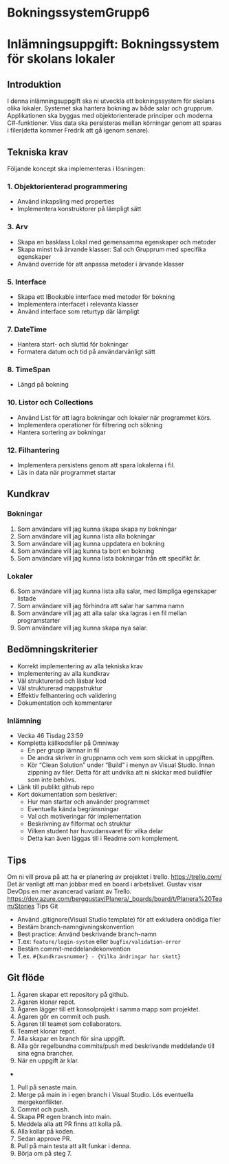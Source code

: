 # BokningssystemGrupp6


# Inlämningsuppgift: Bokningssystem för skolans lokaler

## Introduktion
I denna inlämningsuppgift ska ni utveckla ett bokningssystem för skolans olika lokaler.
Systemet ska hantera bokning av både salar och grupprum. Applikationen ska byggas med
objektorienterade principer och moderna C#-funktioner. Viss data ska persisteras mellan
körningar genom att sparas i filer(detta kommer Fredrik att gå igenom senare).

## Tekniska krav
Följande koncept ska implementeras i lösningen:

### 1. Objektorienterad programmering
  - Använd inkapsling med properties
  - Implementera konstruktorer på lämpligt sätt

### 3. Arv
  - Skapa en basklass Lokal med gemensamma egenskaper och metoder
  - Skapa minst två ärvande klasser: Sal och Grupprum med specifika egenskaper
  - Använd override för att anpassa metoder i ärvande klasser

### 5. Interface
  - Skapa ett IBookable interface med metoder för bokning
  - Implementera interfacet i relevanta klasser
  - Använd interface som returtyp där lämpligt

### 7. DateTime
  - Hantera start- och sluttid för bokningar
  - Formatera datum och tid på användarvänligt sätt

### 8. TimeSpan
  - Längd på bokning

### 10. Listor och Collections
  - Använd List<T> för att lagra bokningar och lokaler när programmet körs.
  - Implementera operationer för filtrering och sökning
  - Hantera sortering av bokningar

### 12. Filhantering
  - Implementera persistens genom att spara lokalerna i fil.
  - Läs in data när programmet startar


## Kundkrav

### Bokningar
  1. Som användare vill jag kunna skapa skapa ny bokningar
  2. Som användare vill jag kunna lista alla bokningar
  3. Som användare vill jag kunna uppdatera en bokning
  4. Som användare vill jag kunna ta bort en bokning
  5. Som användare vill jag kunna lista bokningar från ett specifikt år.

### Lokaler
  6. Som användare vill jag kunna lista alla salar, med lämpliga egenskaper listade
  7. Som användare vill jag förhindra att salar har samma namn
  8. Som användare vill jag att alla salar ska lagras i en fil mellan programstarter
  9. Som användare vill jag kunna skapa nya salar.

## Bedömningskriterier
  * Korrekt implementering av alla tekniska krav
  * Implementering av alla kundkrav
  * Väl strukturerad och läsbar kod
  * Väl strukturerad mappstruktur
  * Effektiv felhantering och validering
  * Dokumentation och kommentarer
### Inlämning
  * Vecka 46 Tisdag 23:59
  * Kompletta källkodsfiler på Omniway
    - En per grupp lämnar in fil
    - De andra skriver in gruppnamn och vem som skickat in uppgiften.
    - Kör “Clean Solution” under “Build” i menyn av Visual Studio. Innan zippning av filer. Detta för att undvika att ni skickar med buildfiler som inte behövs.
  * Länk till publikt github repo
  * Kort dokumentation som beskriver:
    - Hur man startar och använder programmet
    - Eventuella kända begränsningar
    - Val och motiveringar för implementation
    - Beskrivning av filformat och struktur
    - Vilken student har huvudansvaret för vilka delar
    - Detta kan även läggas till i Readme som komplement.

## Tips
Om ni vill prova på att ha er planering av projektet i trello. https://trello.com/ Det är vanligt att man jobbar med en board i arbetslivet. Gustav visar DevOps en mer avancerad variant av Trello. https://dev.azure.com/berggustav/Planera/_boards/board/t/Planera%20Team/Stories
Tips Git
- Använd .gitignore(Visual Studio template) för att exkludera onödiga filer
- Bestäm branch-namngivningskonvention
- Best practice: Använd beskrivande branch-namn
- T.ex: `feature/login-system` eller `bugfix/validation-error`
- Bestäm commit-meddelandekonvention
- T.ex. `#{kundkravsnummer} - {Vilka ändringar har skett}`

## Git flöde
1. Ägaren skapar ett repository på github.
2. Ägaren klonar repot.
3. Ägaren lägger till ett konsolprojekt i samma mapp som projektet.
4. Ägaren gör en commit och push.
5. Ägaren till teamet som collaborators.
6. Teamet klonar repot.
7. Alla skapar en branch för sina uppgift.
8. Alla gör regelbundna commits/push med beskrivande meddelande till sina egna
brancher.
9. När en uppgift är klar.
-
1. Pull på senaste main.
2. Merge på main in i egen branch i Visual Studio. Lös eventuella
mergekonflikter.
3. Commit och push.
4. Skapa PR egen branch into main.
5. Meddela alla att PR finns att kolla på.
6. Alla kollar på koden.
7. Sedan approve PR.
8. Pull på main testa att allt funkar i denna.
9. Börja om på steg 7.
